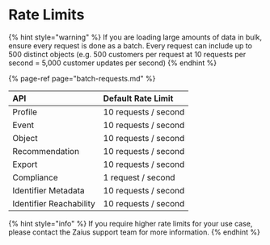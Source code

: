 # Rate Limits

{% hint style="warning" %}
If you are loading large amounts of data in bulk, ensure every request is done as a batch. Every request can include up to 500 distinct objects \(e.g. 500 customers per request at 10 requests per second = 5,000 customer updates per second\)
{% endhint %}

{% page-ref page="batch-requests.md" %}

| API | Default Rate Limit |
| :--- | :--- |
| Profile | 10 requests / second |
| Event | 10 requests / second |
| Object | 10 requests / second |
| Recommendation | 10 requests / second |
| Export | 10 requests / second |
| Compliance | 1 request / second |
| Identifier Metadata | 10 requests / second |
| Identifier Reachability | 10 requests / second |

{% hint style="info" %}
If you require higher rate limits for your use case, please contact the Zaius support team for more information.
{% endhint %}

